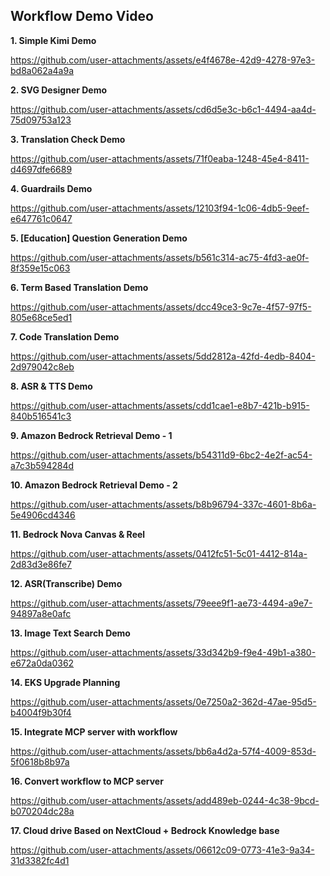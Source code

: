 ## Workflow Demo Video

**1. Simple Kimi Demo**

https://github.com/user-attachments/assets/e4f4678e-42d9-4278-97e3-bd8a062a4a9a

**2. SVG Designer Demo**

https://github.com/user-attachments/assets/cd6d5e3c-b6c1-4494-aa4d-75d09753a123

**3. Translation Check Demo**

https://github.com/user-attachments/assets/71f0eaba-1248-45e4-8411-d4697dfe6689

**4. Guardrails Demo**

https://github.com/user-attachments/assets/12103f94-1c06-4db5-9eef-e647761c0647

**5. [Education] Question Generation Demo**

https://github.com/user-attachments/assets/b561c314-ac75-4fd3-ae0f-8f359e15c063

**6. Term Based Translation Demo**

https://github.com/user-attachments/assets/dcc49ce3-9c7e-4f57-97f5-805e68ce5ed1

**7. Code Translation Demo**

https://github.com/user-attachments/assets/5dd2812a-42fd-4edb-8404-2d979042c8eb

**8. ASR & TTS Demo**

https://github.com/user-attachments/assets/cdd1cae1-e8b7-421b-b915-840b516541c3

**9. Amazon Bedrock Retrieval Demo - 1**

https://github.com/user-attachments/assets/b54311d9-6bc2-4e2f-ac54-a7c3b594284d

**10. Amazon Bedrock Retrieval Demo - 2**

https://github.com/user-attachments/assets/b8b96794-337c-4601-8b6a-5e4906cd4346

**11. Bedrock Nova Canvas & Reel**

https://github.com/user-attachments/assets/0412fc51-5c01-4412-814a-2d83d3e86fe7

**12. ASR(Transcribe) Demo**

https://github.com/user-attachments/assets/79eee9f1-ae73-4494-a9e7-94897a8e0afc

**13. Image Text Search Demo**

https://github.com/user-attachments/assets/33d342b9-f9e4-49b1-a380-e672a0da0362

**14. EKS Upgrade Planning**

https://github.com/user-attachments/assets/0e7250a2-362d-47ae-95d5-b4004f9b30f4

**15. Integrate MCP server with workflow**

https://github.com/user-attachments/assets/bb6a4d2a-57f4-4009-853d-5f0618b8b97a

**16. Convert workflow to MCP server**

https://github.com/user-attachments/assets/add489eb-0244-4c38-9bcd-b070204dc28a

**17. Cloud drive Based on NextCloud + Bedrock Knowledge base**

https://github.com/user-attachments/assets/06612c09-0773-41e3-9a34-31d3382fc4d1